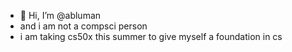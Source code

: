 - 👋 Hi, I’m @abluman
- and i am not a compsci person
- i am taking cs50x this summer to give myself a foundation in cs
